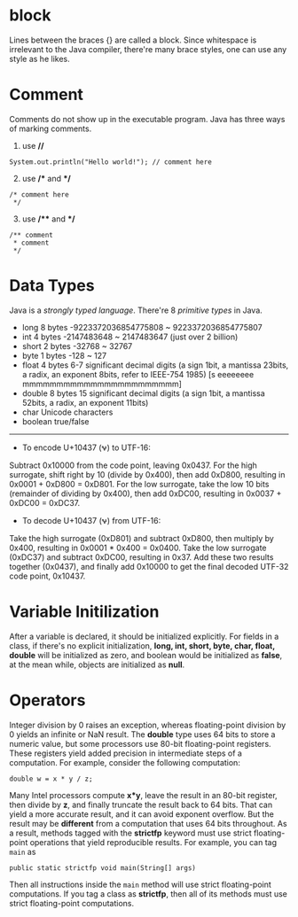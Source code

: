 # block
Lines between the braces {} are called a block.
Since whitespace is irrelevant to the Java compiler, there're many brace styles, one can use any style as he likes. 

# Comment
Comments do not show up in the executable program. 
Java has three ways of marking comments. 
1. use **//**
```
System.out.println("Hello world!"); // comment here
```
2. use __/\*__ and __\*/__
```
/* comment here
 */
```
3. use __/\*\*__ and __\*/__
```
/** comment
 * comment 
 */
```
# Data Types
Java is a *strongly typed language*. There're 8 *primitive types* in Java. 

+ long     8 bytes  -9223372036854775808 ~ 9223372036854775807
+ int      4 bytes  -2147483648          ~ 2147483647 (just over 2 billion)
+ short    2 bytes  -32768               ~ 32767
+ byte     1 bytes  -128                 ~ 127
+ float    4 bytes  6-7 significant decimal digits (a sign 1bit, a mantissa 23bits, a radix, an exponent 8bits, refer to IEEE-754 1985) [s eeeeeeee mmmmmmmmmmmmmmmmmmmmmmm]
+ double   8 bytes  15 significant decimal digits (a sign 1bit, a mantissa 52bits, a radix, an exponent 11bits) 
+ char              Unicode characters
+ boolean  true/false

---
+ To encode U+10437 (𐐷) to UTF-16:

Subtract 0x10000 from the code point, leaving 0x0437.
For the high surrogate, shift right by 10 (divide by 0x400), then add 0xD800, resulting in 0x0001 + 0xD800 = 0xD801.
For the low surrogate, take the low 10 bits (remainder of dividing by 0x400), then add 0xDC00, resulting in 0x0037 + 0xDC00 = 0xDC37.
+ To decode U+10437 (𐐷) from UTF-16:

Take the high surrogate (0xD801) and subtract 0xD800, then multiply by 0x400, resulting in 0x0001 * 0x400 = 0x0400.
Take the low surrogate (0xDC37) and subtract 0xDC00, resulting in 0x37.
Add these two results together (0x0437), and finally add 0x10000 to get the final decoded UTF-32 code point, 0x10437.

# Variable Initilization
After a variable is declared, it should be initialized explicitly. For fields in a class, if there's no explicit initialization, **long, int, short, byte, char, float, double** will be initialized as zero, and boolean would be initialized as **false**, at the mean while, objects are initialized as **null**. 

# Operators
Integer division by 0 raises an exception, whereas floating-point division by 0 yields an infinite or NaN result. 
The **double** type uses 64 bits to store a numeric value, but some processors use 80-bit floating-point registers. These registers yield added precision in intermediate steps of a computation. For example, consider the following computation:
```
double w = x * y / z;
```
Many Intel processors compute **x\*y**, leave the result in an 80-bit register, then divide by **z**, and finally truncate the result back to 64 bits. That can yield a more accurate result, and it can avoid exponent overflow. But the result may be **different** from a computation that uses 64 bits throughout. As a result, methods tagged with the **strictfp** keyword must use strict floating-point operations that yield reproducible results. 
For example, you can tag `main` as 
```
public static strictfp void main(String[] args)
```
Then all instructions inside the `main` method will use strict floating-point computations. If you tag a class as **strictfp**, then all of its methods must use strict floating-point computations. 

